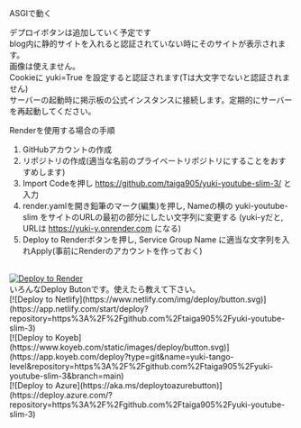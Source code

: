 ASGIで動く  

デプロイボタンは追加していく予定です  
blog内に静的サイトを入れると認証されていない時にそのサイトが表示されます。  
画像は使えません。  
Cookieに yuki=True を設定すると認証されます(Tは大文字でないと認証されません)  
サーバーの起動時に掲示板の公式インスタンスに接続します。定期的にサーバーを再起動してください。  

Renderを使用する場合の手順
1. GitHubアカウントの作成
2. リポジトリの作成(適当な名前のプライベートリポジトリにすることをおすすめします)
3. Import Codeを押し <a href="https://github.com/taiga905/yuki-youtube-slim-3/">https://github.com/taiga905/yuki-youtube-slim-3/</a> と入力  
4. render.yamlを開き鉛筆のマーク(編集)を押し, Nameの横の yuki-youtube-slim をサイトのURLの最初の部分にしたい文字列に変更する (yuki-yだと, URLは https://yuki-y.onrender.com になる)  
5. Deploy to Renderボタンを押し, Service Group Name に適当な文字列を入れApply(事前にRenderのアカウントを作っておく)
<br>
<a href="https://render.com/deploy?repo=https://github.com/taiga905/yuki-youtube-slim-3">
<img src="https://render.com/images/deploy-to-render-button.svg" alt="Deploy to Render">
</a>
<br>
いろんなDeploy Butonです。使えたら教えて下さい。<br>
[![Deploy to Netlify](https://www.netlify.com/img/deploy/button.svg)](https://app.netlify.com/start/deploy?repository=https%3A%2F%2Fgithub.com%2Ftaiga905%2Fyuki-youtube-slim-3)<br>
[![Deploy to Koyeb](https://www.koyeb.com/static/images/deploy/button.svg)](https://app.koyeb.com/deploy?type=git&name=yuki-tango-level&repository=https%3A%2F%2Fgithub.com%2Ftaiga905%2Fyuki-youtube-slim-3&branch=main)<br>
[![Deploy to Azure](https://aka.ms/deploytoazurebutton)](https://deploy.azure.com/?repository=https%3A%2F%2Fgithub.com%2Ftaiga905%2Fyuki-youtube-slim-3)
